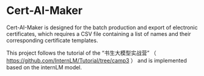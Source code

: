 # Cert-AI-Maker

Cert-AI-Maker is designed for the batch production and export of electronic certificates, which requires a CSV file containing a list of names and their corresponding certificate templates. 

This project  follows the tutorial of the “书生大模型实战营” （ https://github.com/InternLM/Tutorial/tree/camp3 ） and is implemented based on the internLM model.

